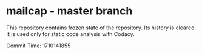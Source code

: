 # mailcap - master branch

This repository contains frozen state of the repository.
Its history is cleared. It is used only for static code
analysis with Codacy.

Commit Time: 1710141855